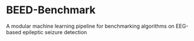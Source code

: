 # BEED-Benchmark
A modular machine learning pipeline for benchmarking algorithms on EEG-based epileptic seizure detection
